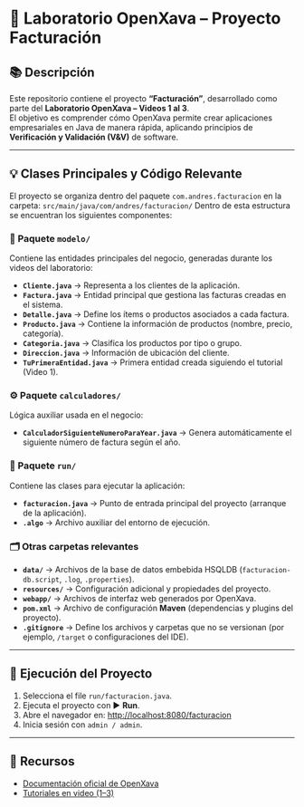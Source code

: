 # 🧾 Laboratorio OpenXava – Proyecto Facturación

## 📚 Descripción
Este repositorio contiene el proyecto **“Facturación”**, desarrollado como parte del **Laboratorio OpenXava – Videos 1 al 3**.  
El objetivo es comprender cómo OpenXava permite crear aplicaciones empresariales en Java de manera rápida, aplicando principios de **Verificación y Validación (V&V)** de software.

---

## 💡 Clases Principales y Código Relevante

El proyecto se organiza dentro del paquete `com.andres.facturacion` en la carpeta: `src/main/java/com/andres/facturacion/`
Dentro de esta estructura se encuentran los siguientes componentes:

### 🧱 Paquete `modelo/`
Contiene las entidades principales del negocio, generadas durante los videos del laboratorio:
- **`Cliente.java`** → Representa a los clientes de la aplicación.  
- **`Factura.java`** → Entidad principal que gestiona las facturas creadas en el sistema.  
- **`Detalle.java`** → Define los ítems o productos asociados a cada factura.  
- **`Producto.java`** → Contiene la información de productos (nombre, precio, categoría).  
- **`Categoria.java`** → Clasifica los productos por tipo o grupo.  
- **`Direccion.java`** → Información de ubicación del cliente.  
- **`TuPrimeraEntidad.java`** → Primera entidad creada siguiendo el tutorial (Video 1).

### ⚙️ Paquete `calculadores/`
Lógica auxiliar usada en el negocio:
- **`CalculadorSiguienteNumeroParaYear.java`** → Genera automáticamente el siguiente número de factura según el año.

### 🚀 Paquete `run/`
Contiene las clases para ejecutar la aplicación:
- **`facturacion.java`** → Punto de entrada principal del proyecto (arranque de la aplicación).  
- **`.algo`** → Archivo auxiliar del entorno de ejecución.

### 🗂️ Otras carpetas relevantes
- **`data/`** → Archivos de la base de datos embebida HSQLDB (`facturacion-db.script`, `.log`, `.properties`).  
- **`resources/`** → Configuración adicional y propiedades del proyecto.  
- **`webapp/`** → Archivos de interfaz web generados por OpenXava.  
- **`pom.xml`** → Archivo de configuración **Maven** (dependencias y plugins del proyecto).  
- **`.gitignore`** → Define los archivos y carpetas que no se versionan (por ejemplo, `/target` o configuraciones del IDE).

---

## 🧪 Ejecución del Proyecto
1. Selecciona el file `run/facturacion.java`.  
2. Ejecuta el proyecto con ▶️ **Run**.  
3. Abre el navegador en: [http://localhost:8080/facturacion](http://localhost:8080/facturacion)
4. Inicia sesión con `admin / admin`.

---

## 🔗 Recursos
- [Documentación oficial de OpenXava](https://www.openxava.org/OpenXavaDoc/docs/index_es.html)
- [Tutoriales en video (1–3)](https://www.youtube.com/playlist?list=PL60bTC1NPyZ7H3cWU2BW9gnyThLpnkgH8)

